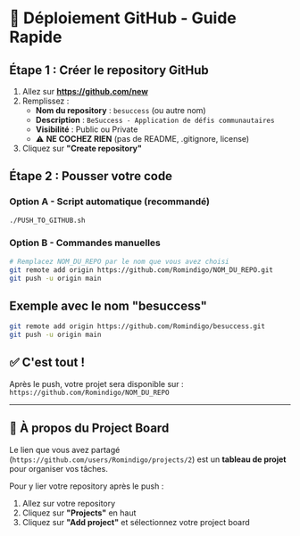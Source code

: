 # 🚀 Déploiement GitHub - Guide Rapide

## Étape 1 : Créer le repository GitHub

1. Allez sur **https://github.com/new**
2. Remplissez :
   - **Nom du repository** : `besuccess` (ou autre nom)
   - **Description** : `BeSuccess - Application de défis communautaires`
   - **Visibilité** : Public ou Private
   - ⚠️ **NE COCHEZ RIEN** (pas de README, .gitignore, license)
3. Cliquez sur **"Create repository"**

## Étape 2 : Pousser votre code

### Option A - Script automatique (recommandé)
```bash
./PUSH_TO_GITHUB.sh
```

### Option B - Commandes manuelles
```bash
# Remplacez NOM_DU_REPO par le nom que vous avez choisi
git remote add origin https://github.com/Romindigo/NOM_DU_REPO.git
git push -u origin main
```

## Exemple avec le nom "besuccess"
```bash
git remote add origin https://github.com/Romindigo/besuccess.git
git push -u origin main
```

## ✅ C'est tout !

Après le push, votre projet sera disponible sur :
`https://github.com/Romindigo/NOM_DU_REPO`

---

## 📌 À propos du Project Board

Le lien que vous avez partagé (`https://github.com/users/Romindigo/projects/2`) est un **tableau de projet** pour organiser vos tâches.

Pour y lier votre repository après le push :
1. Allez sur votre repository
2. Cliquez sur **"Projects"** en haut
3. Cliquez sur **"Add project"** et sélectionnez votre project board
